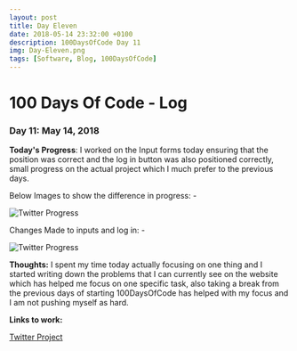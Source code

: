 ```yaml
---
layout: post
title: Day Eleven
date: 2018-05-14 23:32:00 +0100
description: 100DaysOfCode Day 11
img: Day-Eleven.png
tags: [Software, Blog, 100DaysOfCode]
---
```


# 100 Days Of Code - Log 

### Day 11: May 14, 2018

**Today's Progress**: I worked on the Input forms today ensuring that the position was correct and the log in button was also positioned correctly, small progress on the actual project which I much prefer to the previous days.

Below Images to show the difference in progress: -

![Twitter Progress]({{site.baseurl}}/assets/img/TwitterUpdated.png)

Changes Made to inputs and log in: -

![Twitter Progress]({{site.baseurl}}/assets/img/TwitterInputs.png)

**Thoughts:** I spent my time today actually focusing on one thing and I started writing down the problems that I can currently see on the website which has helped me focus on one specific task, also taking a break from the previous days of starting 100DaysOfCode has helped with my focus and I am not pushing myself as hard.


**Links to work:** 

[Twitter Project](https://github.com/NathanScott85/twitter)


